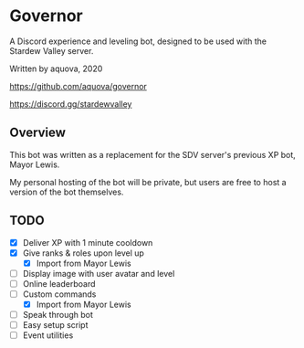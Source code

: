 # Governor

A Discord experience and leveling bot, designed to be used with the Stardew Valley server.

Written by aquova, 2020

https://github.com/aquova/governor

https://discord.gg/stardewvalley

## Overview

This bot was written as a replacement for the SDV server's previous XP bot, Mayor Lewis.

My personal hosting of the bot will be private, but users are free to host a version of the bot themselves.

## TODO

- [x] Deliver XP with 1 minute cooldown
- [x] Give ranks & roles upon level up
    - [x] Import from Mayor Lewis
- [ ] Display image with user avatar and level
- [ ] Online leaderboard
- [ ] Custom commands
    - [x] Import from Mayor Lewis
- [ ] Speak through bot
- [ ] Easy setup script
- [ ] Event utilities
